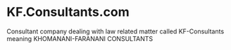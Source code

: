 # KF.Consultants.com
Consultant company dealing with law related matter called KF-Consultants meaning KHOMANANI-FARANANI CONSULTANTS
